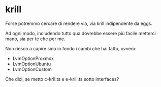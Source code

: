 # krill

Forse potremmo cercare di rendere via, via krill indipendente da eggs.

Ad ogni modo, includendo tutto qua dovrebbe essere più facile metterci mano, sia per te che per me.

Non riesco a capire sino in fondo i cambi che hai fatto, ovvero:

* LvmOptionProxmox
* LvmOptionUbuntu
* LvmOptionCustom


Che dici, se metto c-krll.ts e e-krill.ts sotto interfaces?
